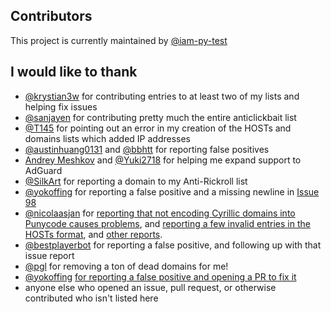 ## Contributors
This project is currently maintained by [@iam-py-test](https://github.com/iam-py-test)
## I would like to thank
- [@krystian3w](https://github.com/krystian3w) for contributing entries to at least two of my lists and helping fix issues
- [@sanjayen](https://github.com/sanjayen) for contributing pretty much the entire anticlickbait list
- [@T145](https://github.com/T145) for pointing out an error in my creation of the HOSTs and domains lists which added IP addresses
- [@austinhuang0131](https://github.com/austinhuang0131) and [@bbhtt](https://github.com/bbhtt) for reporting false positives
- [Andrey Meshkov](https://github.com/ameshkov) and [@Yuki2718](https://github.com/Yuki2718) for helping me expand support to AdGuard
- [@SilkArt](https://github.com/SilkArt) for reporting a domain to my Anti-Rickroll list
- [@yokoffing](https://github.com/yokoffing) for reporting a false positive and a missing newline in [Issue 98](https://github.com/iam-py-test/my_filters_001/issues/98)
- [@nicolaasjan](https://github.com/nicolaasjan) for [reporting that not encoding Cyrillic domains into Punycode causes problems](https://github.com/iam-py-test/my_filters_001/issues/102), and [reporting a few invalid entries in the HOSTs format](https://github.com/iam-py-test/my_filters_001/issues/103), and [other reports](https://github.com/iam-py-test/my_filters_001/issues/109).
- [@bestplayerbot](https://github.com/bestplayerbot) for reporting a false positive, and following up with that issue report
- [@pgl](https://github.com/pgl) for removing a ton of dead domains for me!
- [@yokoffing](https://github.com/yokoffing) [for reporting a false positive and opening a PR to fix it](https://github.com/iam-py-test/my_filters_001/pull/114)
- anyone else who opened an issue, pull request, or otherwise contributed who isn't listed here
